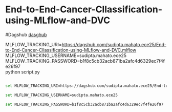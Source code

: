 # End-to-End-Cancer-Cllassification-using-MLflow-and-DVC


#Dagshub
[dasghub](https://dagshub.com/)

MLFLOW_TRACKING_URI=https://dagshub.com/sudipta.mahato.ece25/End-to-End-Cancer-Cllassification-using-MLflow-and-DVC.mlflow \
MLFLOW_TRACKING_USERNAME=sudipta.mahato.ece25 \
MLFLOW_TRACKING_PASSWORD=b1f8c5cb32acb871ba2afc4d6329ec7f4fe26f97 \
python script.py


```bash

set MLFLOW_TRACKING_URI=https://dagshub.com/sudipta.mahato.ece25/End-to-End-Cancer-Cllassification-using-MLflow-and-DVC.mlflow 

set MLFLOW_TRACKING_USERNAME=sudipta.mahato.ece25 

set MLFLOW_TRACKING_PASSWORD=b1f8c5cb32acb871ba2afc4d6329ec7f4fe26f97


```